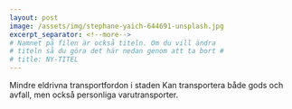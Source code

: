 ```yaml
---
layout: post
image: /assets/img/stephane-yaich-644691-unsplash.jpg
excerpt_separator: <!--more-->
# Namnet på filen är också titeln. Om du vill ändra
# titeln så du göra det här nedan genom att ta bort #
# title: NY-TITEL
---
```

Mindre eldrivna transportfordon i staden <!--more-->
Kan transportera både gods och avfall, men också personliga varutransporter.
